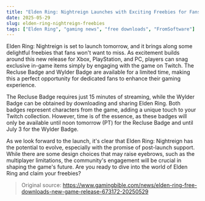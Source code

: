 ```yaml
---
title: "Elden Ring: Nightreign Launches with Exciting Freebies for Fans"
date: 2025-05-29
slug: elden-ring-nightreign-freebies
tags: ["Elden Ring", "gaming news", "free downloads", "FromSoftware"]
---
```


Elden Ring: Nightreign is set to launch tomorrow, and it brings along some delightful freebies that fans won't want to miss. As excitement builds around this new release for Xbox, PlayStation, and PC, players can snag exclusive in-game items simply by engaging with the game on Twitch. The Recluse Badge and Wylder Badge are available for a limited time, making this a perfect opportunity for dedicated fans to enhance their gaming experience.

The Recluse Badge requires just 15 minutes of streaming, while the Wylder Badge can be obtained by downloading and sharing Elden Ring. Both badges represent characters from the game, adding a unique touch to your Twitch collection. However, time is of the essence, as these badges will only be available until noon tomorrow (PT) for the Recluse Badge and until July 3 for the Wylder Badge.

As we look forward to the launch, it's clear that Elden Ring: Nightreign has the potential to evolve, especially with the promise of post-launch support. While there are some design choices that may raise eyebrows, such as the multiplayer limitations, the community's engagement will be crucial in shaping the game's future. Are you ready to dive into the world of Elden Ring and claim your freebies?

> Original source: https://www.gamingbible.com/news/elden-ring-free-downloads-new-game-release-673172-20250529